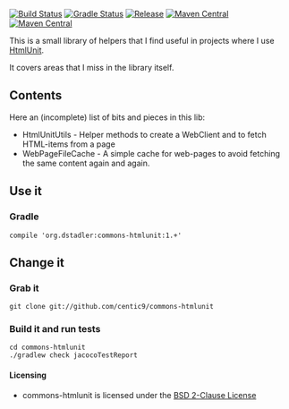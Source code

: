 [![Build Status](https://travis-ci.org/centic9/commons-htmlunit.svg)](https://travis-ci.org/centic9/commons-htmlunit) [![Gradle Status](https://gradleupdate.appspot.com/centic9/commons-htmlunit/status.svg?branch=master)](https://gradleupdate.appspot.com/centic9/commons-htmlunit/status)
[![Release](https://img.shields.io/github/release/centic9/commons-htmlunit.svg)](https://github.com/centic9/commons-htmlunit/releases)
[![Maven Central](https://maven-badges.herokuapp.com/maven-central/org.dstadler/commons-htmlunit/badge.svg?style=flat)](https://maven-badges.herokuapp.com/maven-central/org.dstadler/commons-htmlunit) [![Maven Central](https://img.shields.io/maven-central/v/org.dstadler/commons-htmlunit.svg)](https://maven-badges.herokuapp.com/maven-central/org.dstadler/commons-htmlunit)

This is a small library of helpers that I find useful in projects where I use [HtmlUnit](http://htmlunit.sourceforge.net/).

It covers areas that I miss in the library itself.

## Contents

Here an (incomplete) list of bits and pieces in this lib:
* HtmlUnitUtils - Helper methods to create a WebClient and to fetch HTML-items from a page
* WebPageFileCache - A simple cache for web-pages to avoid fetching the same content again and again.

## Use it

### Gradle

    compile 'org.dstadler:commons-htmlunit:1.+'

## Change it

### Grab it

    git clone git://github.com/centic9/commons-htmlunit

### Build it and run tests

	cd commons-htmlunit
	./gradlew check jacocoTestReport

#### Licensing
* commons-htmlunit is licensed under the [BSD 2-Clause License]

[BSD 2-Clause License]: http://www.opensource.org/licenses/bsd-license.php
